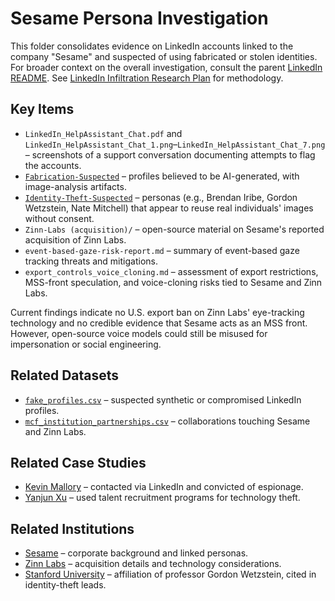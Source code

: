 # Sesame Persona Investigation

This folder consolidates evidence on LinkedIn accounts linked to the company "Sesame" and suspected of using fabricated or stolen identities. For broader context on the overall investigation, consult the parent [LinkedIn README](../README.md).
See [LinkedIn Infiltration Research Plan](../../Intelligence-Analyst/LinkedIn_Infiltration_Research_Plan.md) for methodology.

## Key Items
- `LinkedIn_HelpAssistant_Chat.pdf` and `LinkedIn_HelpAssistant_Chat_1.png`–`LinkedIn_HelpAssistant_Chat_7.png` – screenshots of a support conversation documenting attempts to flag the accounts.
- [`Fabrication-Suspected`](Fabrication-Suspected/) – profiles believed to be AI-generated, with image-analysis artifacts.
- [`Identity-Theft-Suspected`](Identity-Theft-Suspected/) – personas (e.g., Brendan Iribe, Gordon Wetzstein, Nate Mitchell) that appear to reuse real individuals' images without consent.
- `Zinn-Labs (acquisition)/` – open-source material on Sesame's reported acquisition of Zinn Labs.
- `event-based-gaze-risk-report.md` – summary of event-based gaze tracking threats and mitigations.
- `export_controls_voice_cloning.md` – assessment of export restrictions, MSS-front speculation, and voice-cloning risks tied to Sesame and Zinn Labs.

Current findings indicate no U.S. export ban on Zinn Labs' eye-tracking technology and no credible evidence that Sesame acts as an MSS front. However, open-source voice models could still be misused for impersonation or social engineering.

## Related Datasets
- [`fake_profiles.csv`](../../datasets/fake_profiles.csv) – suspected synthetic or compromised LinkedIn profiles.
- [`mcf_institution_partnerships.csv`](../../datasets/mcf_institution_partnerships.csv) – collaborations touching Sesame and Zinn Labs.

## Related Case Studies
- [Kevin Mallory](../../case-studies/kevin-mallory/README.md) – contacted via LinkedIn and convicted of espionage.
- [Yanjun Xu](../../case-studies/yanjun-xu/README.md) – used talent recruitment programs for technology theft.

## Related Institutions
- [Sesame](../../institutions/sesame/README.md) – corporate background and linked personas.
- [Zinn Labs](../../institutions/zinn-labs/README.md) – acquisition details and technology considerations.
- [Stanford University](../../institutions/stanford/README.md) – affiliation of professor Gordon Wetzstein, cited in identity-theft leads.
